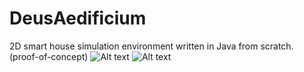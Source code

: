 # DeusAedificium
2D smart house simulation environment written in Java from scratch. (proof-of-concept)
![Alt text](https://drive.google.com/file/d/1aDjp8XrdbmOHcYgrg6YRnJtlqAcDaw4A/view?usp=sharing "Title")
![Alt text](relative/path/to/img.jpg?raw=true "Title")
